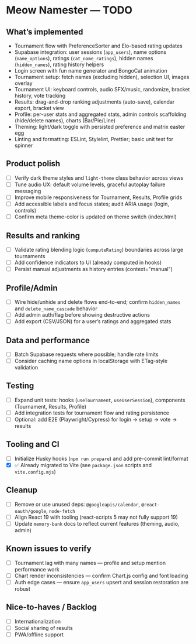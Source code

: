 # Meow Namester — TODO

## What’s implemented
- Tournament flow with PreferenceSorter and Elo-based rating updates
- Supabase integration: user sessions (`app_users`), name options (`name_options`), ratings (`cat_name_ratings`), hidden names (`hidden_names`), rating history helpers
- Login screen with fun name generator and BongoCat animation
- Tournament setup: fetch names (excluding hidden), selection UI, images overlay
- Tournament UI: keyboard controls, audio SFX/music, randomize, bracket history, vote tracking
- Results: drag-and-drop ranking adjustments (auto-save), calendar export, bracket view
- Profile: per-user stats and aggregated stats, admin controls scaffolding (hide/delete names), charts (Bar/Pie/Line)
- Theming: light/dark toggle with persisted preference and matrix easter egg
- Linting and formatting: ESLint, Stylelint, Prettier; basic unit test for spinner

## Product polish
- [ ] Verify dark theme styles and `light-theme` class behavior across views
- [ ] Tune audio UX: default volume levels, graceful autoplay failure messaging
- [ ] Improve mobile responsiveness for Tournament, Results, Profile grids
- [ ] Add accessible labels and focus states; audit ARIA usage (login, controls)
- [ ] Confirm meta theme-color is updated on theme switch (index.html)

## Results and ranking
- [ ] Validate rating blending logic (`computeRating`) boundaries across large tournaments
- [ ] Add confidence indicators to UI (already computed in hooks)
- [ ] Persist manual adjustments as history entries (context="manual")

## Profile/Admin
- [ ] Wire hide/unhide and delete flows end-to-end; confirm `hidden_names` and `delete_name_cascade` behavior
- [ ] Add admin auth/flag before showing destructive actions
- [ ] Add export (CSV/JSON) for a user’s ratings and aggregated stats

## Data and performance
- [ ] Batch Supabase requests where possible; handle rate limits
- [ ] Consider caching name options in localStorage with ETag-style validation

## Testing
- [ ] Expand unit tests: hooks (`useTournament`, `useUserSession`), components (Tournament, Results, Profile)
- [ ] Add integration tests for tournament flow and rating persistence
- [ ] Optional: add E2E (Playwright/Cypress) for login → setup → vote → results

## Tooling and CI
- [ ] Initialize Husky hooks (`npm run prepare`) and add pre-commit lint/format
- [x] ✅ Already migrated to Vite (see `package.json` scripts and `vite.config.mjs`)

## Cleanup
- [ ] Remove or use unused deps: `@googleapis/calendar`, `@react-oauth/google`, `node-fetch`
- [ ] Align React 19 with tooling (react-scripts 5 may not fully support 19)
- [ ] Update `memory-bank` docs to reflect current features (theming, audio, admin)

## Known issues to verify
- [ ] Tournament lag with many names — profile and setup mention performance work
- [ ] Chart render inconsistencies — confirm Chart.js config and font loading
- [ ] Auth edge cases — ensure `app_users` upsert and session restoration are robust

## Nice-to-haves / Backlog
- [ ] Internationalization
- [ ] Social sharing of results
- [ ] PWA/offline support